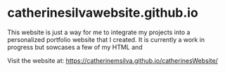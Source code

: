 # catherinesilvawebsite.github.io
This website is just a way for me to integrate my projects into a personalized portfolio website that I created. 
It is currently a work in progress but sowcases a few of my HTML and 

Visit the website at: https://catherinemsilva.github.io/catherinesWebsite/
